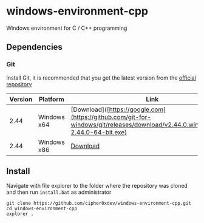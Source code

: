 # windows-environment-cpp
Windows environment for C / C++ programming

## Dependencies
### Git
Install Git, it is recommended that you get the latest version from the [official repository](https://github.com/git-for-windows/git/releases)

|Version|Platform|Link|
|-------|--------|----|
|2.44   |Windows x64 |[Download]([https://google.com](https://github.com/git-for-windows/git/releases/download/v2.44.0.windows.1/Git-2.44.0-64-bit.exe)|
|2.44   |Windows x86 |[Download](https://github.com/git-for-windows/git/releases/download/v2.44.0.windows.1/Git-2.44.0-32-bit.exe)|

## Install
Navigate with file explorer to the folder where the repository was cloned and then run `install.bat` as administrator
```batch
git clone https://github.com/cipher0xdev/windows-environment-cpp.git
cd windows-environment-cpp
explorer .
```
